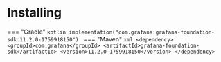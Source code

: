 # Installing

=== "Gradle"
    ```kotlin
    implementation("com.grafana:grafana-foundation-sdk:11.2.0-1759918150")
    ```
=== "Maven"
    ```xml
    <dependency>
        <groupId>com.grafana</groupId>
        <artifactId>grafana-foundation-sdk</artifactId>
        <version>11.2.0-1759918150</version>
    </dependency>
    ```
